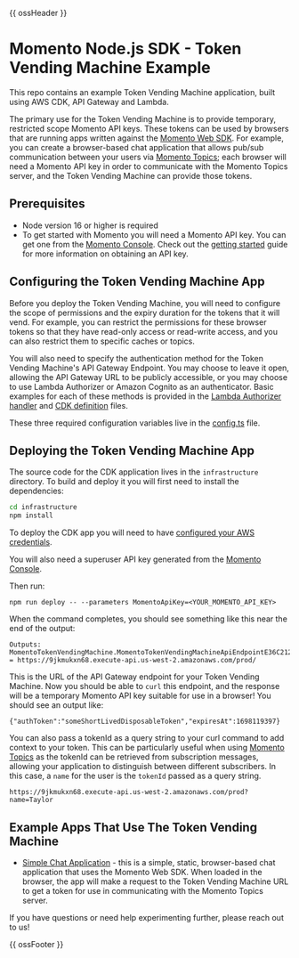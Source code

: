 {{ ossHeader }}

# Momento Node.js SDK - Token Vending Machine Example

This repo contains an example Token Vending Machine application, built using AWS CDK, API Gateway and Lambda.

The primary use for the Token Vending Machine is to provide temporary, restricted scope Momento API keys. These tokens can be used by browsers that are running apps written against the [Momento Web SDK](https://github.com/momentohq/client-sdk-javascript/tree/main/packages/client-sdk-web). For example, you can create a browser-based chat application that allows pub/sub communication between your users via [Momento Topics](https://docs.momentohq.com/introduction/momento-topics); each browser will need a Momento API key in order to communicate with the Momento Topics server, and the Token Vending Machine can provide those tokens.

## Prerequisites

- Node version 16 or higher is required
- To get started with Momento you will need a Momento API key. You can get one from the [Momento Console](https://console.gomomento.com). Check out the [getting started](https://docs.momentohq.com/getting-started) guide for more information on obtaining an API key.

## Configuring the Token Vending Machine App

Before you deploy the Token Vending Machine, you will need to configure the scope of permissions and the expiry duration for the tokens that it will vend. For example, you can restrict the permissions for these browser tokens so that they have read-only access or read-write access, and you can also restrict them to specific caches or topics.

You will also need to specify the authentication method for the Token Vending Machine's API Gateway Endpoint. You may choose to leave it open, allowing the API Gateway URL to be publicly accessible, or you may choose to use Lambda Authorizer or Amazon Cognito as an authenticator. Basic examples for each of these methods is provided in the [Lambda Authorizer handler](./lambda/authorizer/authorizer.ts) and [CDK definition](./infrastructure/lib/token-vending-machine-stack.ts) files.

These three required configuration variables live in the [config.ts](./lambda/token-vending-machine/config.ts) file.

## Deploying the Token Vending Machine App

The source code for the CDK application lives in the `infrastructure` directory.
To build and deploy it you will first need to install the dependencies:

```bash
cd infrastructure
npm install
```

To deploy the CDK app you will need to have [configured your AWS credentials](https://docs.aws.amazon.com/cli/latest/userguide/cli-chap-authentication.html#cli-chap-authentication-precedence).

You will also need a superuser API key generated from the [Momento Console](https://console.gomomento.com).

Then run:

```
npm run deploy -- --parameters MomentoApiKey=<YOUR_MOMENTO_API_KEY>
```

When the command completes, you should see something like this near the end of the output:

```
Outputs:
MomentoTokenVendingMachine.MomentoTokenVendingMachineApiEndpointE36C2123 = https://9jkmukxn68.execute-api.us-west-2.amazonaws.com/prod/
```

This is the URL of the API Gateway endpoint for your Token Vending Machine. Now you should be able to `curl` this endpoint, and the response will be a temporary Momento API key suitable for use in a browser!
You should see an output like:

```
{"authToken":"someShortLivedDisposableToken","expiresAt":1698119397}
```

You can also pass a tokenId as a query string to your curl command to add context to your token. This can be particularly useful when using [Momento Topics](https://www.gomomento.com/services/topics) as the tokenId can be retrieved from subscription messages, allowing your application to distinguish between different subscribers. In this case, a `name` for the user is the `tokenId` passed as a query string.

`https://9jkmukxn68.execute-api.us-west-2.amazonaws.com/prod?name=Taylor`


## Example Apps That Use The Token Vending Machine

- [Simple Chat Application](https://github.com/momentohq/client-sdk-javascript/tree/main/examples/web/vite-chat-app) - this is a simple, static, browser-based chat application that uses the Momento Web SDK. When loaded in the browser, the app will make a request to the Token Vending Machine URL to get a token for use in communicating with the Momento Topics server.


If you have questions or need help experimenting further, please reach out to us!

{{ ossFooter }}

